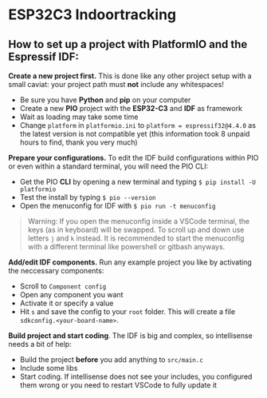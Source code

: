 # ESP32C3 Indoortracking

## How to set up a project with **PlatformIO** and the **Espressif IDF**:

**Create a new project first.** This is done like any other project setup with a small caviat: your project path must **not** include any whitespaces!
* Be sure you have **Python** and **pip** on your computer
* Create a new **PIO** project with the **ESP32-C3** and **IDF** as framework
* Wait as loading may take some time
* Change `platform` in `platformio.ini` to `platform = espressif32@4.4.0` as the latest version is not compatible yet (this information took 8 unpaid hours to find, thank you very much)

**Prepare your configurations.** To edit the IDF build configurations within PIO or even within a standard terminal, you will need the PIO CLI:
* Get the PIO **CLI** by opening a new terminal and typing `$ pip install -U platformio`
* Test the install by typing `$ pio --version`
* Open the menuconfig for IDF with `$ pio run -t menuconfig`
> Warning: If you open the menuconfig inside a VSCode terminal, the keys (as in keyboard) will be swapped. To scroll up and down use letters `j` and `k` instead. It is recommended to start the menuconfig with a different terminal like powershell or gitbash anyways.

**Add/edit IDF components.** Run any example project you like by activating the neccessary components:
* Scroll to `Component config`
* Open any component you want
* Activate it or specify a value
* Hit `s` and save the config to your `root` folder. This will create a file `sdkconfig.<your-board-name>`.

**Build project and start coding**. The IDF is big and complex, so intellisense needs a bit of help:
* Build the project **before** you add anything to `src/main.c`
* Include some libs
* Start coding. If intellisense does not see your includes, you configured them wrong or you need to restart VSCode to fully update it
